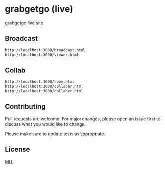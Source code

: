 # grabgetgo (live)
grabgetgo live site

## Broadcast

```bash
http://localhost:3000/broadcast.html
http://localhost:3000/viewer.html
```

## Collab

```bash
http://localhost:3000/room.html
http://localhost:3000/collabar.html
http://localhost:3000/collabvr.html
```

## Contributing
Pull requests are welcome. For major changes, please open an issue first to discuss what you would like to change.

Please make sure to update tests as appropriate.

## License
[MIT](https://choosealicense.com/licenses/mit/)